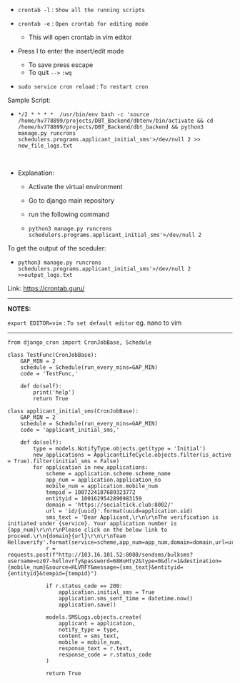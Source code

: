 - `crontab -l` : `Show all the running scripts`
- `crontab -e` : `Open crontab for editing mode`
    - This will open crontab in vim editor

- Press I to enter the insert/edit mode
	- To save press escape
	- To quit `-->` `:wq`


- `sudo service cron reload` : `To restart cron`

Sample Script: 

- ```*/2 * * * *  /usr/bin/env bash -c 'source /home/hv778899/projects/DBT_Backend/dbtenv/bin/activate && cd  /home/hv778899/projects/DBT_Backend/dbt_backend && python3 manage.py runcrons schedulers.programs.applicant_initial_sms'>/dev/null 2 >> new_file_logs.txt```
<br>
    
  - Explanation:
    - Activate the virtual environment
    - Go to django main repository
    - run the following command
     
    - `python3 manage.py runcrons schedulers.programs.applicant_initial_sms'>/dev/null 2`

To get the output of the sceduler:

   - `python3 manage.py runcrons schedulers.programs.applicant_initial_sms'>/dev/null 2 >>output_logs.txt`


Link: https://crontab.guru/

______

__NOTES:__

`export EDITOR=vim` : `To set default editor`
eg. nano to vim

_______

```
from django_cron import CronJobBase, Schedule
```
```
class TestFunc(CronJobBase):
    GAP_MIN = 2
    schedule = Schedule(run_every_mins=GAP_MIN)
    code = 'TestFunc,'
    
    def do(self):
        print('help')
        return True
```
```
class applicant_initial_sms(CronJobBase):
    GAP_MIN = 2
    schedule = Schedule(run_every_mins=GAP_MIN)
    code = 'applicant_initial_sms,'

    def do(self):
        type = models.NotifyType.objects.get(type = 'Initial')
        new_applications = ApplicantLifeCycle.objects.filter(is_active = True).filter(initial_sms = False)
        for application in new_applications:
            scheme = application.scheme.scheme_name
            app_num = application.application_no
            mobile_num = application.mobile_num
            tempid = 1007224187689323772
            entityid = 1001629542890983159
            domain = 'https://socialtick.club:8002/'
            url = 'id/{uuid}'.format(uuid=application.sid)
            sms_text = 'Dear Applicant,\r\n\r\nThe verification is initiated under {service}. Your application number is {app_num}\r\n\r\nPlease click on the below link to proceed.\r\n{domain}{url}\r\n\r\nTeam Helloverify'.format(service=scheme,app_num=app_num,domain=domain,url=url)
            r = requests.post(f"http://103.16.101.52:8080/sendsms/bulksms?username=oz07-hellovrfy&password=68HuHty2&type=0&dlr=1&destination={mobile_num}&source=HLVRFY&message={sms_text}&entityid={entityid}&tempid={tempid}")
            
            if r.status_code == 200:
                application.initial_sms = True
                application.sms_sent_time = datetime.now()
                application.save()
            
            models.SMSLogs.objects.create(
                applicant = application,
                notify_type = type,
                content = sms_text,
                mobile = mobile_num,
                response_text = r.text,
                response_code = r.status_code
            )   
            
            return True

```

